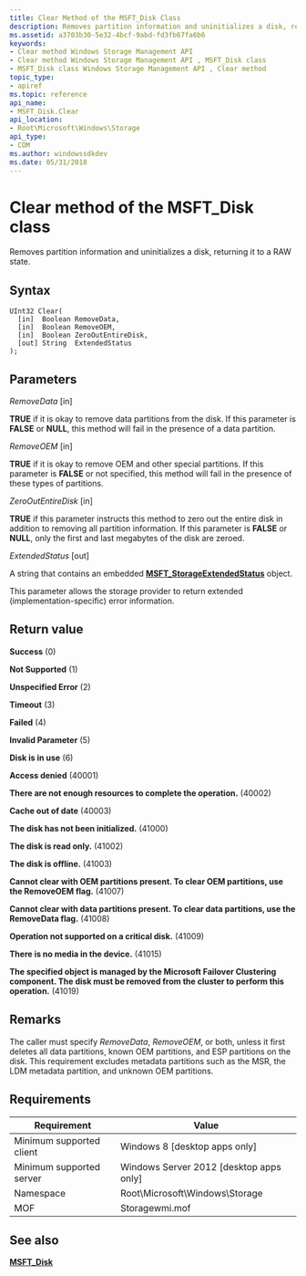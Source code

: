 ```yaml
---
title: Clear Method of the MSFT_Disk Class
description: Removes partition information and uninitializes a disk, returning it to a RAW state.
ms.assetid: a3703b30-5e32-4bcf-9abd-fd3fb67fa6b6
keywords:
- Clear method Windows Storage Management API
- Clear method Windows Storage Management API , MSFT_Disk class
- MSFT_Disk class Windows Storage Management API , Clear method
topic_type:
- apiref
ms.topic: reference
api_name:
- MSFT_Disk.Clear
api_location:
- Root\Microsoft\Windows\Storage
api_type:
- COM
ms.author: windowssdkdev
ms.date: 05/31/2018
---
```


# Clear method of the MSFT\_Disk class

Removes partition information and uninitializes a disk, returning it to a RAW state.

## Syntax


```mof
UInt32 Clear(
  [in]  Boolean RemoveData,
  [in]  Boolean RemoveOEM,
  [in]  Boolean ZeroOutEntireDisk,
  [out] String  ExtendedStatus
);
```



## Parameters

 

*RemoveData* \[in\]
 

**TRUE** if it is okay to remove data partitions from the disk. If this parameter is **FALSE** or **NULL**, this method will fail in the presence of a data partition.

 

*RemoveOEM* \[in\]
 

**TRUE** if it is okay to remove OEM and other special partitions. If this parameter is **FALSE** or not specified, this method will fail in the presence of these types of partitions.

 

*ZeroOutEntireDisk* \[in\]
 

**TRUE** if this parameter instructs this method to zero out the entire disk in addition to removing all partition information. If this parameter is **FALSE** or **NULL**, only the first and last megabytes of the disk are zeroed.

 

*ExtendedStatus* \[out\]
 

A string that contains an embedded [**MSFT\_StorageExtendedStatus**](msft-storageextendedstatus.md) object.

This parameter allows the storage provider to return extended (implementation-specific) error information.

 

## Return value

 

**Success** (0)
 

**Not Supported** (1)
 

**Unspecified Error** (2)
 

**Timeout** (3)
 

**Failed** (4)
 

**Invalid Parameter** (5)
 

**Disk is in use** (6)
 

**Access denied** (40001)
 

**There are not enough resources to complete the operation.** (40002)
 

**Cache out of date** (40003)
 

**The disk has not been initialized.** (41000)
 

**The disk is read only.** (41002)
 

**The disk is offline.** (41003)
 

**Cannot clear with OEM partitions present. To clear OEM partitions, use the RemoveOEM flag.** (41007)
 

**Cannot clear with data partitions present. To clear data partitions, use the RemoveData flag.** (41008)
 

**Operation not supported on a critical disk.** (41009)
 

**There is no media in the device.** (41015)
 

**The specified object is managed by the Microsoft Failover Clustering component. The disk must be removed from the cluster to perform this operation.** (41019)
 

## Remarks

The caller must specify *RemoveData*, *RemoveOEM*, or both, unless it first deletes all data partitions, known OEM partitions, and ESP partitions on the disk. This requirement excludes metadata partitions such as the MSR, the LDM metadata partition, and unknown OEM partitions.

## Requirements



| Requirement | Value |
|-------------------------------------|-------------------------------------------------------------------------------------------|
| Minimum supported client | Windows 8 \[desktop apps only\]                                                |
| Minimum supported server | Windows Server 2012 \[desktop apps only\]                                      |
| Namespace                | Root\\Microsoft\\Windows\\Storage                                              |
| MOF                      |  Storagewmi.mof  |



## See also

 

[**MSFT\_Disk**](msft-disk.md)
 

 

 





